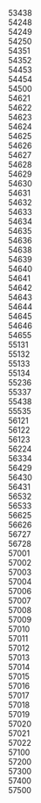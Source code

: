 53438<br>
54248<br>
54249<br>
54250<br>
54351<br>
54352<br>
54453<br>
54454<br>
54500<br>
54621<br>
54622<br>
54623<br>
54624<br>
54625<br>
54626<br>
54627<br>
54628<br>
54629<br>
54630<br>
54631<br>
54632<br>
54633<br>
54634<br>
54635<br>
54636<br>
54638<br>
54639<br>
54640<br>
54641<br>
54642<br>
54643<br>
54644<br>
54645<br>
54646<br>
54655<br>
55131<br>
55132<br>
55133<br>
55134<br>
55236<br>
55337<br>
55438<br>
55535<br>
56121<br>
56122<br>
56123<br>
56224<br>
56334<br>
56429<br>
56430<br>
56431<br>
56532<br>
56533<br>
56625<br>
56626<br>
56727<br>
56728<br>
57001<br>
57002<br>
57003<br>
57004<br>
57006<br>
57007<br>
57008<br>
57009<br>
57010<br>
57011<br>
57012<br>
57013<br>
57014<br>
57015<br>
57016<br>
57017<br>
57018<br>
57019<br>
57020<br>
57021<br>
57022<br>
57100<br>
57200<br>
57300<br>
57400<br>
57500<br>
